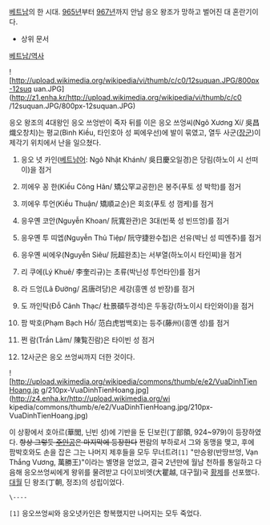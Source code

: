 [베트남](%EB%B2%A0%ED%8A%B8%EB%82%A8.md)의 한 시대. [965년](965%EB%85%84.md)부터
[967년](967%EB%85%84.md)까지 안남 응오 왕조가 망하고 벌어진 대 혼란기이다.

  * 상위 문서   

[베트남/역사](%EB%B2%A0%ED%8A%B8%EB%82%A8/%EC%97%AD%EC%82%AC#s-3.2.md)  

![http://upload.wikimedia.org/wikipedia/vi/thumb/c/c0/12suquan.JPG/800px-12suq
uan.JPG](http://z1.enha.kr/http://upload.wikimedia.org/wikipedia/vi/thumb/c/c0
/12suquan.JPG/800px-12suquan.JPG)

응오 왕조의 4대왕인 응오 쓰엉반이 죽자 뒤를 이은 응오 쓰엉씨(Ngô Xương Xí/ 吳昌熾오창치)는 평교(Bình Kiều, 타인호아
성 찌에우선)에 발이 묶였고, 열두 사군([장군](%EC%9E%A5%EA%B5%B0.md))이 제각기 위치에서 난을 일으쳤다.

  1. 응오 녓 카인([베트남어](%EB%B2%A0%ED%8A%B8%EB%82%A8%EC%96%B4.md): Ngô Nhật Khánh/ 吳日慶오일경)은 당림(하노이 시 선떠이)을 점거
  2. 끼에우 꽁 한(Kiều Công Hãn/ 矯公罕교공한)은 봉주(푸토 성 박학)를 점거  

  3. 끼에우 투언(Kiều Thuận/ 矯順교순)은 회호(푸토 성 껌케)를 점거  

  4. 응우옌 코안(Nguyễn Khoan/ 阮寬완관)은 3대(빈푹 성 빈뜨엉)를 점거  

  5. 응우옌 투 띠엡(Nguyễn Thủ Tiệp/ 阮守捷완수첩)은 선유(박닌 성 띠엔주)를 점거  

  6. 응우옌 씨에우(Nguyễn Siêu/ 阮超완초)는 서부열(하노이시 타인찌)을 점거  

  7. 리 쿠에(Lý Khuê/ 李奎리규)는 초류(박닌성 투언타인)를 점거  

  8. 라 드엉(Lã Đường/ 呂唐려당)은 세강(흥옌 성 반장)를 점거  

  9. 도 까인탁(Đỗ Cảnh Thạc/ 杜景碩두경석)은 두동강(하노이시 타인와이)을 점거  

  10. 팜 박호(Phạm Bạch Hổ/ 范白虎범백호)는 등주(藤州)(흥옌 성)를 점거  

  11. 쩐 람(Trần Lãm/ 陳覧진람)은 타이빈 성 점거  

  12. 12사군은 응오 쓰엉씨까지 더한 것이다.  

![http://upload.wikimedia.org/wikipedia/commons/thumb/e/e2/VuaDinhTienHoang.jp
g/210px-VuaDinhTienHoang.jpg](http://z4.enha.kr/http://upload.wikimedia.org/wi
kipedia/commons/thumb/e/e2/VuaDinhTienHoang.jpg/210px-VuaDinhTienHoang.jpg)

이 상황에서 호아르(華閭, 닌빈 성)에 기반을 둔 딘보린(丁部領, 924~979)이 등장하였다. <del>항상 그렇듯
[주인공](%EC%A3%BC%EC%9D%B8%EA%B3%B5.md)은 마지막에 등장한다</del> 쩐람의 부하로서 그와 동맹을 맺고,
후에 팜박호와도 손을 잡은 그는 나머지 제후들을 모두 무너트려`[1]` "만승왕(반땅브엉, Vạn Thắng Vương, 萬勝王)"이라는
별명을 얻었고, 결국 2년만에 월남 천하를 통일하고 다음해 응오쓰엉씨에게 왕위를 물려받고 다이꼬비엣(大瞿越, 대구월)국
[황제](%ED%99%A9%EC%A0%9C.md)를 선포했다. [대월](%EB%8C%80%EC%9B%94.md) 딘 왕조(丁朝,
정조)의 성립이었다.

`\----`

`[1]` 응오쓰엉씨와 응오녓카인은 항복했지만 나머지는 모두 죽었다.

